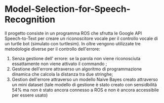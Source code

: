# Model-Selection-for-Speech-Recognition
Il progetto consiste in un programma ROS che sfrutta le Google API Speech-to-Text per creare un riconoscitore vocale per il controllo vocale di un turtle bot (simulato con turtlesim). In oltre vengono utilizzate tre metodologie diverse per il controllo dell'errore:
 1. Senza gestione dell' errore: se la parola non viene riconosciuta essattamente non viene attivato il commando ;
 2. Gestione dell'errore attraverso un algoritmo di programmazione dinamica che calcola la distanza tra due stringhe;
 3. Gestion dell'errore attraverso un modello Naive Bayes creato attraverso un mini dataset (tale modello di gestione è stato creato con sensidbilità 54% ma non è stato ancora connesso a ROS e non è ancora accessibile per essere usato)
